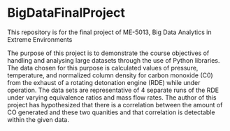 # BigDataFinalProject
This repository is for the final project of ME-5013, Big Data Analytics in Extreme Environments

The purpose of this project is to demonstrate the course objectives of handling and analysing large datasets through the use of Python libraries.
The data chosen for this purpose is calculated values of pressure, temperature, and normalized column density for carbon monoxide (C0) from the
exhaust of a rotating detonation engine (RDE) while under operation.  The data sets are representative of 4 separate runs of the RDE under varying
equivalence ratios and mass flow rates.  The author of this project has hypothesized that there is a correlation between the amount of CO generated
and these two quanities and that correlation is detectable within the given data.  
